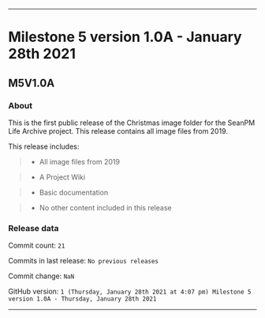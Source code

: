 
***

# Milestone 5 version 1.0A - January 28th 2021

## M5V1.0A

### About

This is the first public release of the Christmas image folder for the SeanPM Life Archive project. This release contains all image files from 2019.

This release includes:

> * All image files from 2019

> * A Project Wiki

> * Basic documentation

> * No other content included in this release

### Release data

Commit count: `21`

Commits in last release: `No previous releases`

Commit change: `NaN`

GitHub version: `1 (Thursday, January 28th 2021 at 4:07 pm) Milestone 5 version 1.0A - Thursday, January 28th 2021`

***
